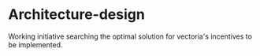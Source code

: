 # Architecture-design
Working initiative searching the optimal solution for vectoria's incentives to be implemented.
